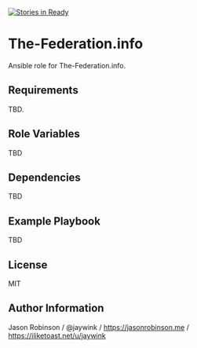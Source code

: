 [![Stories in Ready](https://badge.waffle.io/jaywink/ansible-the-federation.info.png?label=ready&title=Ready)](https://waffle.io/jaywink/ansible-the-federation.info)
# The-Federation.info

Ansible role for The-Federation.info.

## Requirements

TBD.

## Role Variables

TBD

## Dependencies

TBD

## Example Playbook

TBD

## License

MIT

## Author Information

Jason Robinson / @jaywink / https://jasonrobinson.me / https://iliketoast.net/u/jaywink
